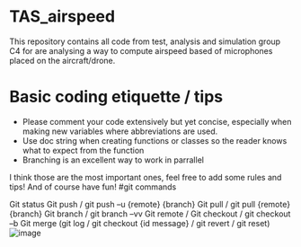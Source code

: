# TAS_airspeed
This repository contains all code from test, analysis and simulation group C4 for are analysing a way to compute airspeed based of microphones placed on the aircraft/drone.

# Basic coding etiquette / tips

- Please comment your code extensively but yet concise, especially when making new variables where abbreviations are used. 
- Use doc string when creating functions or classes so the reader knows what to expect from the function
- Branching is an excellent way to work in parrallel

I think those are the most important ones, feel free to add some rules and tips! And of course have fun!
#git commands

Git status
Git push / git push –u {remote} {branch}
Git pull / git pull {remote} {branch}
Git branch / git branch –vv
Git remote /
Git checkout / git checkout –b
Git merge 
(git log / git checkout {id message} / git revert / git reset)
![image](https://user-images.githubusercontent.com/84741131/158463269-0703da2a-38ab-49ce-babc-bfd4c09bb4b1.png)
